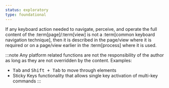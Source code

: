 ```yaml
---
status: exploratory
type: foundational
---
```


If any keyboard action needed to navigate, perceive, and operate the full content of the :term[page]/:term[view] is not a :term[common keyboard navigation technique], then it is described in the page/view where it is required or on a page/view earlier in the :term[process] where it is used. 

:::note
Any platform related functions are not the responsibility of the author as long as they are not overridden by the content. Examples:

- <kbd>Tab</kbd> and <kbd><kbd>Shift</kbd> + <kbd>Tab</kbd></kbd> to move through elements
- Sticky Keys functionality that allows single key activation of multi-key commands
:::
